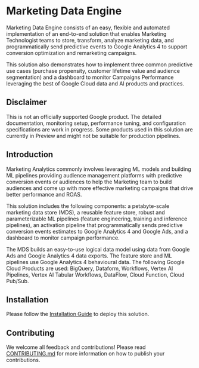 # Marketing Data Engine

Marketing Data Engine consists of an easy, flexible and automated implementation of an end-to-end solution that enables
Marketing Technologist teams to store, transform, analyze marketing data, and programmatically send predictive events to
Google Analytics 4 to support conversion optimization and remarketing campaigns.

This solution also demonstrates how to implement three common predictive use cases (purchase propensity, customer
lifetime value and audience segmentation) and a dashboard to monitor Campaigns Performance leveraging the best of Google
Cloud data and AI products and practices.

## Disclaimer

This is not an officially supported Google product. The detailed documentation, monitoring setup, performance tuning,
and configuration specifications are work in progress. Some products used in this solution are currently in
Preview and might not be suitable for production pipelines.

## Introduction

Marketing Analytics commonly involves leveraging ML models and building ML pipelines providing audience management
platforms with predictive conversion events or audiences to help the Marketing team to build audiences and come up with
more effective marketing campaigns that drive better performance and ROAS.

This solution includes the following components: a petabyte-scale marketing data store (MDS), a reusable feature store,
robust and parameterizable ML pipelines (feature engineering, training and inference pipelines), an activation pipeline
that programmatically sends predictive conversion events estimates to Google Analytics 4 and Google Ads, and a dashboard
to monitor campaign performance.

The MDS builds an easy-to-use logical data model using data from Google Ads and Google Analytics 4 data exports. The
feature store and ML pipelines use Google Analytics 4 behavioural data. The following Google Cloud Products are used:
BigQuery, Dataform, Workflows, Vertex AI Pipelines, Vertex AI Tabular Workflows, DataFlow, Cloud Function, Cloud
Pub/Sub.

## Installation

Please follow the [Installation Guide](./infrastructure/README.md) to deploy this solution.

## Contributing

We welcome all feedback and contributions!  Please read [CONTRIBUTING.md](./CONTRIBUTING.md) for more information on how
to publish your contributions.
